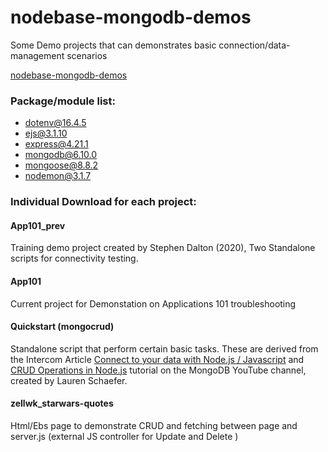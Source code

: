 # nodebase-mongodb-demos

Some Demo projects that can demonstrates basic connection/data-management scenarios

[nodebase-mongodb-demos](https://github.com/evalle-mx/nodebase-mongodb-demos)

### Package/module list:

- dotenv@16.4.5
- ejs@3.1.10
- express@4.21.1
- mongodb@6.10.0
- mongoose@8.8.2
- nodemon@3.1.7

### Individual Download for each project:

#### App101_prev

Training demo project created by Stephen Dalton (2020), Two Standalone scripts for connectivity testing.

#### App101

Current project for Demonstation on Applications 101 troubleshooting

#### Quickstart (mongocrud)

Standalone script that perform certain basic tasks. These are derived from the Intercom Article [Connect to your data with Node.js / Javascript](https://app.intercom.com/a/apps/qq7v0gqb/knowledge-hub/article/8182071) and [CRUD Operations in Node.js](https://www.mongodb.com/developer/languages/javascript/node-crud-tutorial/) tutorial on the MongoDB YouTube channel, created by Lauren Schaefer.

#### zellwk_starwars-quotes

Html/Ebs page to demonstrate CRUD and fetching between page and server.js (external JS controller for Update and Delete )
